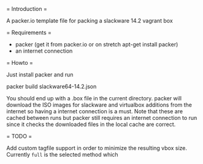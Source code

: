 = Introduction =

A packer.io template file for packing a slackware 14.2 vagrant box

= Requirements =

* packer (get it from packer.io or on stretch apt-get install packer)
* an internet connection

= Howto =

Just install packer and run

  packer build slackware64-14.2.json

You should end up with a .box file in the current directory. packer will
download the ISO images for slackware and virtualbox additions from the internet
so having a internet connection is a must. Note that these are cached between
runs but packer still requires an internet connection to run since it checks the
downloaded files in the local cache are correct.

= TODO =

Add custom tagfile support in order to minimize the resulting vbox size.
Currently `full` is the selected method which
